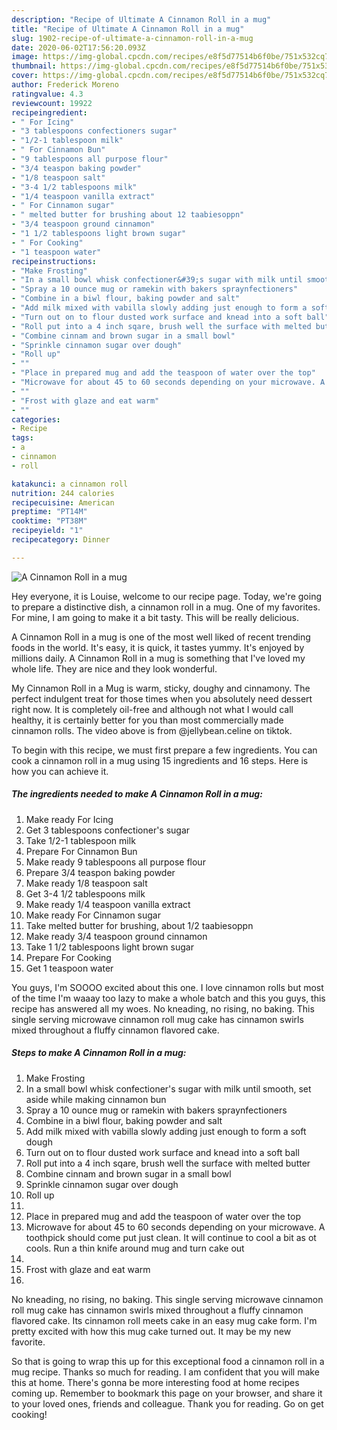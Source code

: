```yaml
---
description: "Recipe of Ultimate A Cinnamon Roll in a mug"
title: "Recipe of Ultimate A Cinnamon Roll in a mug"
slug: 1902-recipe-of-ultimate-a-cinnamon-roll-in-a-mug
date: 2020-06-02T17:56:20.093Z
image: https://img-global.cpcdn.com/recipes/e8f5d77514b6f0be/751x532cq70/a-cinnamon-roll-in-a-mug-recipe-main-photo.jpg
thumbnail: https://img-global.cpcdn.com/recipes/e8f5d77514b6f0be/751x532cq70/a-cinnamon-roll-in-a-mug-recipe-main-photo.jpg
cover: https://img-global.cpcdn.com/recipes/e8f5d77514b6f0be/751x532cq70/a-cinnamon-roll-in-a-mug-recipe-main-photo.jpg
author: Frederick Moreno
ratingvalue: 4.3
reviewcount: 19922
recipeingredient:
- " For Icing"
- "3 tablespoons confectioners sugar"
- "1/2-1 tablespoon milk"
- " For Cinnamon Bun"
- "9 tablespoons all purpose flour"
- "3/4 teaspon baking powder"
- "1/8 teaspoon salt"
- "3-4 1/2 tablespoons milk"
- "1/4 teaspoon vanilla extract"
- " For Cinnamon sugar"
- " melted butter for brushing about 12 taabiesoppn"
- "3/4 teaspoon ground cinnamon"
- "1 1/2 tablespoons light brown sugar"
- " For Cooking"
- "1 teaspoon water"
recipeinstructions:
- "Make Frosting"
- "In a small bowl whisk confectioner&#39;s sugar with milk until smooth, set aside while making cinnamon bun"
- "Spray a 10 ounce mug or ramekin with bakers spraynfectioners"
- "Combine in a biwl flour, baking powder and salt"
- "Add milk mixed with vabilla slowly adding just enough to form a soft dough"
- "Turn out on to flour dusted work surface and knead into a soft ball"
- "Roll put into a 4 inch sqare, brush well the surface with melted butter"
- "Combine cinnam and brown sugar in a small bowl"
- "Sprinkle cinnamon sugar over dough"
- "Roll up"
- ""
- "Place in prepared mug and add the teaspoon of water over the top"
- "Microwave for about 45 to 60 seconds depending on your microwave. A toothpick should come put just clean. It will continue to cool a bit as ot cools. Run a thin knife around mug and turn cake out"
- ""
- "Frost with glaze and eat warm"
- ""
categories:
- Recipe
tags:
- a
- cinnamon
- roll

katakunci: a cinnamon roll 
nutrition: 244 calories
recipecuisine: American
preptime: "PT14M"
cooktime: "PT38M"
recipeyield: "1"
recipecategory: Dinner

---
```



![A Cinnamon Roll in a mug](https://img-global.cpcdn.com/recipes/e8f5d77514b6f0be/751x532cq70/a-cinnamon-roll-in-a-mug-recipe-main-photo.jpg)

Hey everyone, it is Louise, welcome to our recipe page. Today, we're going to prepare a distinctive dish, a cinnamon roll in a mug. One of my favorites. For mine, I am going to make it a bit tasty. This will be really delicious.

A Cinnamon Roll in a mug is one of the most well liked of recent trending foods in the world. It's easy, it is quick, it tastes yummy. It's enjoyed by millions daily. A Cinnamon Roll in a mug is something that I've loved my whole life. They are nice and they look wonderful.

My Cinnamon Roll in a Mug is warm, sticky, doughy and cinnamony. The perfect indulgent treat for those times when you absolutely need dessert right now. It is completely oil-free and although not what I would call healthy, it is certainly better for you than most commercially made cinnamon rolls. The video above is from @jellybean.celine on tiktok.


To begin with this recipe, we must first prepare a few ingredients. You can cook a cinnamon roll in a mug using 15 ingredients and 16 steps. Here is how you can achieve it.

<!--inarticleads1-->

##### The ingredients needed to make A Cinnamon Roll in a mug:

1. Make ready  For Icing
1. Get 3 tablespoons confectioner&#39;s sugar
1. Take 1/2-1 tablespoon milk
1. Prepare  For Cinnamon Bun
1. Make ready 9 tablespoons all purpose flour
1. Prepare 3/4 teaspon baking powder
1. Make ready 1/8 teaspoon salt
1. Get 3-4 1/2 tablespoons milk
1. Make ready 1/4 teaspoon vanilla extract
1. Make ready  For Cinnamon sugar
1. Take  melted butter for brushing, about 1/2 taabiesoppn
1. Make ready 3/4 teaspoon ground cinnamon
1. Take 1 1/2 tablespoons light brown sugar
1. Prepare  For Cooking
1. Get 1 teaspoon water


You guys, I&#39;m SOOOO excited about this one. I love cinnamon rolls but most of the time I&#39;m waaay too lazy to make a whole batch and this you guys, this recipe has answered all my woes. No kneading, no rising, no baking. This single serving microwave cinnamon roll mug cake has cinnamon swirls mixed throughout a fluffy cinnamon flavored cake. 

<!--inarticleads2-->

##### Steps to make A Cinnamon Roll in a mug:

1. Make Frosting
1. In a small bowl whisk confectioner&#39;s sugar with milk until smooth, set aside while making cinnamon bun
1. Spray a 10 ounce mug or ramekin with bakers spraynfectioners
1. Combine in a biwl flour, baking powder and salt
1. Add milk mixed with vabilla slowly adding just enough to form a soft dough
1. Turn out on to flour dusted work surface and knead into a soft ball
1. Roll put into a 4 inch sqare, brush well the surface with melted butter
1. Combine cinnam and brown sugar in a small bowl
1. Sprinkle cinnamon sugar over dough
1. Roll up
1. 
1. Place in prepared mug and add the teaspoon of water over the top
1. Microwave for about 45 to 60 seconds depending on your microwave. A toothpick should come put just clean. It will continue to cool a bit as ot cools. Run a thin knife around mug and turn cake out
1. 
1. Frost with glaze and eat warm
1. 


No kneading, no rising, no baking. This single serving microwave cinnamon roll mug cake has cinnamon swirls mixed throughout a fluffy cinnamon flavored cake. Its cinnamon roll meets cake in an easy mug cake form. I&#39;m pretty excited with how this mug cake turned out. It may be my new favorite. 

So that is going to wrap this up for this exceptional food a cinnamon roll in a mug recipe. Thanks so much for reading. I am confident that you will make this at home. There's gonna be more interesting food at home recipes coming up. Remember to bookmark this page on your browser, and share it to your loved ones, friends and colleague. Thank you for reading. Go on get cooking!
